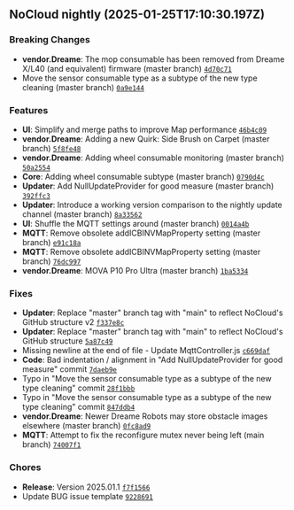 ## NoCloud nightly (2025-01-25T17:10:30.197Z)
### Breaking Changes

- **vendor.Dreame**: The mop consumable has been removed from Dreame X/L40 (and equivalent) firmware (master branch) [`4d70c71`](https://github.com/DGAlexandru/NoCloud/commit/4d70c71e4a86e51067f2b05e82efdc48acf7f53c)
- Move the sensor consumable type as a subtype of the new type cleaning (master branch) [`0a9e144`](https://github.com/DGAlexandru/NoCloud/commit/0a9e144d81f6cce3c5f4fdc80ae883bfaa199794)

### Features

- **UI**: Simplify and merge paths to improve Map performance [`46b4c09`](https://github.com/DGAlexandru/NoCloud/commit/46b4c09ce2a7a070cb7422e1316e7c9da1165b31)
- **vendor.Dreame**: Adding a new Quirk: Side Brush on Carpet (master branch) [`5f8fe48`](https://github.com/DGAlexandru/NoCloud/commit/5f8fe482ee9308d5e28e91a5200fab374bc346a3)
- **vendor.Dreame**: Adding wheel consumable monitoring (master branch) [`50a2554`](https://github.com/DGAlexandru/NoCloud/commit/50a25545a639699a50b90fafa3cb7c54de2dc9a3)
- **Core**: Adding wheel consumable subtype (master branch) [`0790d4c`](https://github.com/DGAlexandru/NoCloud/commit/0790d4c183d57846487e6e5f3ec65a983d253858)
- **Updater**: Add NullUpdateProvider for good measure (master branch) [`392ffc3`](https://github.com/DGAlexandru/NoCloud/commit/392ffc366487196d08baa303ceac728d0cfa329b)
- **Updater**: Introduce a working version comparison to the nightly update channel (master branch) [`8a33562`](https://github.com/DGAlexandru/NoCloud/commit/8a3356215a4a9289f0dc08c9c133eb18f39ac9ff)
- **UI**: Shuffle the MQTT settings around (master branch) [`0014a4b`](https://github.com/DGAlexandru/NoCloud/commit/0014a4b233ae63755b8438f3740d051b9fe4fcce)
- **MQTT**: Remove obsolete addICBINVMapProperty setting (master branch) [`e91c18a`](https://github.com/DGAlexandru/NoCloud/commit/e91c18abce0fc69434e4bf52b96b1e279d042f1b)
- **MQTT**: Remove obsolete addICBINVMapProperty setting (master branch) [`76dc997`](https://github.com/DGAlexandru/NoCloud/commit/76dc997ea1e23261e57533e2506dce20f6428dfb)
- **vendor.Dreame**: MOVA P10 Pro Ultra (master branch) [`1ba5334`](https://github.com/DGAlexandru/NoCloud/commit/1ba533467a6f39b5337536cffb655af2640cfad7)

### Fixes

- **Updater**: Replace "master" branch tag with "main" to reflect NoCloud's GitHub structure v2 [`f337e8c`](https://github.com/DGAlexandru/NoCloud/commit/f337e8c246ede634da9cbcea77b3bb5a86e0b7b6)
- **Updater**: Replace "master" branch tag with "main" to reflect NoCloud's GitHub structure [`5a87c49`](https://github.com/DGAlexandru/NoCloud/commit/5a87c49a48022b9149e6f2e8552c3d3925eceae1)
- Missing newline at the end of file - Update MqttController.js [`c669daf`](https://github.com/DGAlexandru/NoCloud/commit/c669daf8320b63fcf431ebacfea01d3a68837e31)
- **Code**: Bad indentation / alignment in "Add NullUpdateProvider for good measure" commit [`7daeb9e`](https://github.com/DGAlexandru/NoCloud/commit/7daeb9ebd73b0f7c679e5b29fd95e98b1ce17e8f)
- Typo in "Move the sensor consumable type as a subtype of the new type cleaning" commit [`28f1bbb`](https://github.com/DGAlexandru/NoCloud/commit/28f1bbb941fa1fe094c947dde1f0395a29888f7f)
- Typo in "Move the sensor consumable type as a subtype of the new type cleaning" commit [`847ddb4`](https://github.com/DGAlexandru/NoCloud/commit/847ddb42aa0fd227622f3ba2cdcf7d6af4a7efa8)
- **vendor.Dreame**: Newer Dreame Robots may store obstacle images elsewhere (master branch) [`0fc8ad9`](https://github.com/DGAlexandru/NoCloud/commit/0fc8ad96d6a76f2802de3b8094b660969c15d780)
- **MQTT**: Attempt to fix the reconfigure mutex never being left (main branch) [`74007f1`](https://github.com/DGAlexandru/NoCloud/commit/74007f13bec338c09e782f62de8762ec98fbb482)

### Chores

- **Release**: Version 2025.01.1 [`f7f1566`](https://github.com/DGAlexandru/NoCloud/commit/f7f15666645022167deaae90a80fa8f15ee473ec)
- Update BUG issue template [`9228691`](https://github.com/DGAlexandru/NoCloud/commit/92286912099415ac32d4b960e60ebe9ca42e9262)

